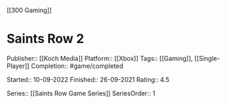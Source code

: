 [[300 Gaming]]

# Saints Row 2

Publisher:: [[Koch Media]]
Platform:: [[Xbox]]
Tags:: [[Gaming]], [[Single-Player]]
Completion:: #game/completed 

Started:: 10-09-2022
Finished:: 26-09-2021
Rating:: 4.5

Series:: [[Saints Row Game Series]]
SeriesOrder:: 1